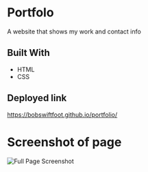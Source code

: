 # Portfolo
A website that shows my work and contact info

## Built With
* HTML
* CSS

## Deployed link
https://bobswiftfoot.github.io/portfolio/

# Screenshot of page
![Full Page Screenshot](/Screenshots/full-page-screenshot.png?raw=true)
